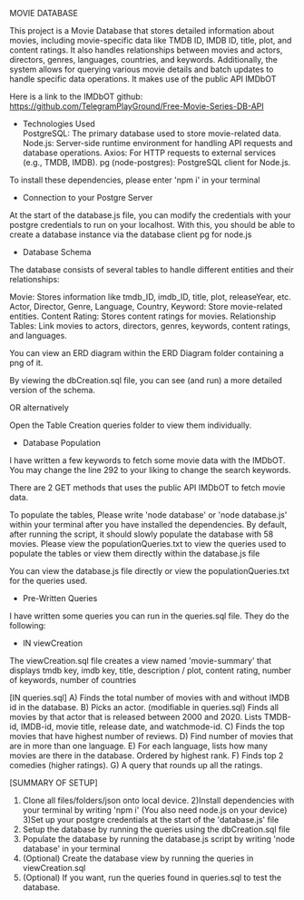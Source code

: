 MOVIE DATABASE

This project is a Movie Database that stores detailed information about movies, including movie-specific data like TMDB ID, IMDB ID, title, plot, and content ratings. It also handles relationships between movies and actors, directors, genres, languages, countries, and keywords. Additionally, the system allows for querying various movie details and batch updates to handle specific data operations. It makes use of the public API IMDbOT

Here is a link to the IMDbOT github: https://github.com/TelegramPlayGround/Free-Movie-Series-DB-API

- Technologies Used <br>
PostgreSQL: The primary database used to store movie-related data.
Node.js: Server-side runtime environment for handling API requests and database operations.
Axios: For HTTP requests to external services (e.g., TMDB, IMDB).
pg (node-postgres): PostgreSQL client for Node.js.

To install these dependencies, please enter 'npm i' in your terminal

- Connection to your Postgre Server<br>

At the start of the database.js file, you can modify the credentials with your postgre credentials to run on your localhost.
With this, you should be able to create a database instance via the database client pg for node.js

- Database Schema

The database consists of several tables to handle different entities and their relationships:

Movie: Stores information like tmdb_ID, imdb_ID, title, plot, releaseYear, etc.
Actor, Director, Genre, Language, Country, Keyword: Store movie-related entities.
Content Rating: Stores content ratings for movies.
Relationship Tables: Link movies to actors, directors, genres, keywords, content ratings, and languages.

You can view an ERD diagram within the ERD Diagram folder containing a png of it.

By viewing the dbCreation.sql file, you can see (and run) a more detailed version of the schema.

OR alternatively

Open the Table Creation queries folder to view them individually.

- Database Population

I have written a few keywords to fetch some movie data with the IMDbOT. You may change the line 292 to your liking to change the search keywords.

There are 2 GET methods that uses the public API IMDbOT to fetch movie data.

To populate the tables, Please write 'node database' or 'node database.js' within your terminal after you have installed the dependencies.
By default, after running the script, it should slowly populate the database with 58 movies.
Please view the populationQueries.txt to view the queries used to populate the tables or view them directly within the database.js file

You can view the database.js file directly or view the populationQueries.txt for the queries used.


- Pre-Written Queries

I have written some queries you can run in the queries.sql file. They do the following:

- IN viewCreation

The viewCreation.sql file creates a view named 'movie-summary' that displays tmdb key,
imdb key, title, description / plot, content rating, number of keywords, number of countries

[IN queries.sql]
A)  Finds the total number of movies with and without IMDB id in the database.
B)  Picks an actor. (modifiable in queries.sql) Finds all movies by that actor that is released between 2000 and
2020. Lists TMDB-id, IMDB-id, movie title, release date, and watchmode-id.
C)  Finds the top movies that have highest number of reviews.
D)  Find number of movies that are in more than one language.
E)  For each language, lists how many movies are there in the database. Ordered by highest rank.
F)  Finds top 2 comedies (higher ratings).
G)  A query that rounds up all the ratings.

[SUMMARY OF SETUP]


1) Clone all files/folders/json onto local device.
2)Install dependencies with your terminal by writing 'npm i' (You also need node.js on your device)
3)Set up your postgre credentials at the start of the 'database.js' file
4) Setup the database by running the queries using the dbCreation.sql file
5) Populate the database by running the database.js script by writing 'node database' in your terminal
6) (Optional) Create the database view by running the queries in viewCreation.sql
6) (Optional) If you want, run the queries found in queries.sql to test the database.
